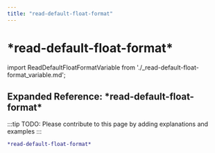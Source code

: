 ```yaml
---
title: "read-default-float-format"
---
```


# \*read-default-float-format\*

import ReadDefaultFloatFormatVariable from './_read-default-float-format_variable.md';

<ReadDefaultFloatFormatVariable />

## Expanded Reference: \*read-default-float-format\*

:::tip
TODO: Please contribute to this page by adding explanations and examples
:::

```lisp
*read-default-float-format*
```
